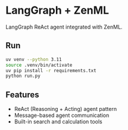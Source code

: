 # LangGraph + ZenML

LangGraph ReAct agent integrated with ZenML.

## Run
```bash
uv venv --python 3.11
source .venv/bin/activate
uv pip install -r requirements.txt
python run.py
```

## Features
- ReAct (Reasoning + Acting) agent pattern
- Message-based agent communication
- Built-in search and calculation tools